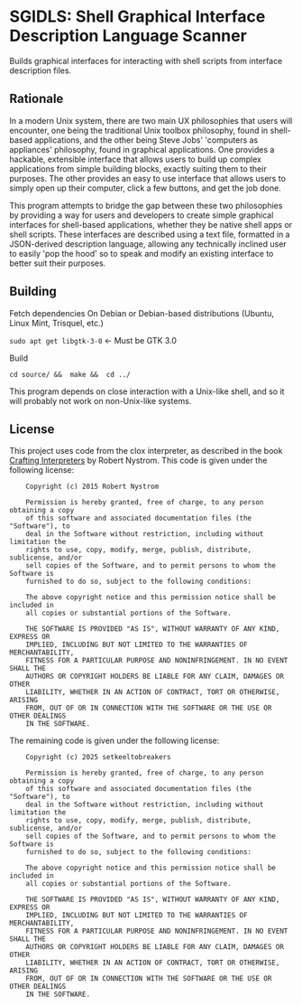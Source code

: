 # SGIDLS: Shell Graphical Interface Description Language Scanner
Builds graphical interfaces for interacting with shell scripts from interface description files.

## Rationale
In a modern Unix system, there are two main UX philosophies that users will encounter, one being the traditional Unix toolbox philosophy, found in shell-based applications, 
and the other being Steve Jobs' 'computers as appliances' philosophy, found in graphical applications. One provides a hackable, extensible interface that allows users to
build up complex applications from simple building blocks, exactly suiting them to their purposes. The other provides an easy to use interface that allows users to simply
open up their computer, click a few buttons, and get the job done.

This program attempts to bridge the gap between these two philosophies by providing a way for users and developers to create simple graphical interfaces for shell-based 
applications, whether they be native shell apps or shell scripts. These interfaces are described using a text file, formatted in a JSON-derived description language, allowing
any technically inclined user to easily 'pop the hood' so to speak and modify an existing interface to better suit their purposes.

## Building
Fetch dependencies
On Debian or Debian-based distributions (Ubuntu, Linux Mint, Trisquel, etc.)

`sudo apt get libgtk-3-0` <- Must be GTK 3.0

Build

`cd source/ && 
make && 
cd ../`

This program depends on close interaction with a Unix-like shell, and so it will probably not work on non-Unix-like systems.

## License
This project uses code from the clox interpreter, as described in the book [Crafting Interpreters](https://craftinginterpreters.com/) by Robert Nystrom.
This code is given under the following license:

```
    Copyright (c) 2015 Robert Nystrom

    Permission is hereby granted, free of charge, to any person obtaining a copy
    of this software and associated documentation files (the "Software"), to
    deal in the Software without restriction, including without limitation the
    rights to use, copy, modify, merge, publish, distribute, sublicense, and/or
    sell copies of the Software, and to permit persons to whom the Software is
    furnished to do so, subject to the following conditions:

    The above copyright notice and this permission notice shall be included in
    all copies or substantial portions of the Software.

    THE SOFTWARE IS PROVIDED "AS IS", WITHOUT WARRANTY OF ANY KIND, EXPRESS OR
    IMPLIED, INCLUDING BUT NOT LIMITED TO THE WARRANTIES OF MERCHANTABILITY,
    FITNESS FOR A PARTICULAR PURPOSE AND NONINFRINGEMENT. IN NO EVENT SHALL THE
    AUTHORS OR COPYRIGHT HOLDERS BE LIABLE FOR ANY CLAIM, DAMAGES OR OTHER
    LIABILITY, WHETHER IN AN ACTION OF CONTRACT, TORT OR OTHERWISE, ARISING
    FROM, OUT OF OR IN CONNECTION WITH THE SOFTWARE OR THE USE OR OTHER DEALINGS
    IN THE SOFTWARE.
```

The remaining code is given under the following license:

```
    Copyright (c) 2025 setkeeltobreakers

    Permission is hereby granted, free of charge, to any person obtaining a copy
    of this software and associated documentation files (the "Software"), to
    deal in the Software without restriction, including without limitation the
    rights to use, copy, modify, merge, publish, distribute, sublicense, and/or
    sell copies of the Software, and to permit persons to whom the Software is
    furnished to do so, subject to the following conditions:

    The above copyright notice and this permission notice shall be included in
    all copies or substantial portions of the Software.

    THE SOFTWARE IS PROVIDED "AS IS", WITHOUT WARRANTY OF ANY KIND, EXPRESS OR
    IMPLIED, INCLUDING BUT NOT LIMITED TO THE WARRANTIES OF MERCHANTABILITY,
    FITNESS FOR A PARTICULAR PURPOSE AND NONINFRINGEMENT. IN NO EVENT SHALL THE
    AUTHORS OR COPYRIGHT HOLDERS BE LIABLE FOR ANY CLAIM, DAMAGES OR OTHER
    LIABILITY, WHETHER IN AN ACTION OF CONTRACT, TORT OR OTHERWISE, ARISING
    FROM, OUT OF OR IN CONNECTION WITH THE SOFTWARE OR THE USE OR OTHER DEALINGS
    IN THE SOFTWARE.
```
